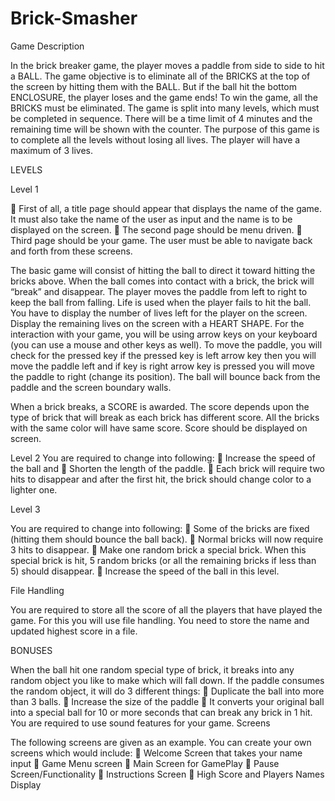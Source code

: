 # Brick-Smasher
Game Description

In the brick breaker game, the player moves a paddle from side to side to hit a BALL. The game
objective is to eliminate all of the BRICKS at the top of the screen by hitting them with the BALL.
But if the ball hit the bottom ENCLOSURE, the player loses and the game ends! To win the game,
all the BRICKS must be eliminated. The game is split into many levels, which must be completed
in sequence. There will be a time limit of 4 minutes and the remaining time will be shown with the
counter. The purpose of this game is to complete all the levels without losing all lives. The player
will have a maximum of 3 lives.

LEVELS

Level 1

 First of all, a title page should appear that displays the name of the game. It must also take
the name of the user as input and the name is to be displayed on the screen.
 The second page should be menu driven.
 Third page should be your game. The user must be able to navigate back and forth from
these screens.

The basic game will consist of hitting the ball to direct it toward hitting the bricks above. When
the ball comes into contact with a brick, the brick will “break” and disappear. The player moves
the paddle from left to right to keep the ball from falling. Life is used when the player fails to hit
the ball. You have to display the number of lives left for the player on the screen. Display the
remaining lives on the screen with a HEART SHAPE. For the interaction with your game, you
will be using arrow keys on your keyboard (you can use a mouse and other keys as well). To move
the paddle, you will check for the pressed key if the pressed key is left arrow key then you will
move the paddle left and if key is right arrow key is pressed you will move the paddle to right
(change its position). The ball will bounce back from the paddle and the screen boundary walls.

When a brick breaks, a SCORE is awarded. The score depends upon the type of brick that will
break as each brick has different score. All the bricks with the same color will have same score.
Score should be displayed on screen.

Level 2
You are required to change into following:
 Increase the speed of the ball and
 Shorten the length of the paddle.
 Each brick will require two hits to disappear and after the first hit, the brick should change
color to a lighter one.

Level 3

You are required to change into following:
 Some of the bricks are fixed (hitting them should bounce the ball back).
 Normal bricks will now require 3 hits to disappear.
 Make one random brick a special brick. When this special brick is hit, 5 random bricks (or
all the remaining bricks if less than 5) should disappear.
 Increase the speed of the ball in this level.

File Handling

You are required to store all the score of all the players that have played the game. For this you
will use file handling. You need to store the name and updated highest score in a file.

BONUSES

When the ball hit one random special type of brick, it breaks into any random object you like to
make which will fall down. If the paddle consumes the random object, it will do 3 different things:
 Duplicate the ball into more than 3 balls.
 Increase the size of the paddle
 It converts your original ball into a special ball for 10 or more seconds that can break any
brick in 1 hit.
You are required to use sound features for your game.
Screens

The following screens are given as an example. You can create your own screens which would
include:
 Welcome Screen that takes your name input
 Game Menu screen
 Main Screen for GamePlay
 Pause Screen/Functionality
 Instructions Screen
 High Score and Players Names Display
